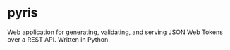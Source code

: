 # pyris

Web application for generating, validating, and serving JSON Web Tokens over a REST API. Written in Python